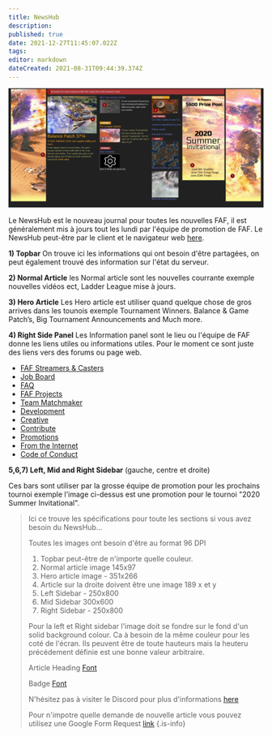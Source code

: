 ```yaml
---
title: NewsHub
description: 
published: true
date: 2021-12-27T11:45:07.022Z
tags: 
editor: markdown
dateCreated: 2021-08-31T09:44:39.374Z
---
```


![newshub.png](/newshub.png)

Le NewsHub est le nouveau journal pour toutes les nouvelles FAF, il est généralement mis à jours tout les lundi par l'équipe de promotion de FAF.
Le NewsHub peut-être par le client et le navigateur web [here](https://www.faforever.com/newshub).

**1) Topbar**
On trouve ici les informations qui ont besoin d'être partagées, on peut également trouvé des information sur l'état du serveur.

**2) Normal Article**
les Normal article sont les nouvelles courrante exemple nouvelles vidéos ect, Ladder League mise à jours.

**3) Hero Article**
Les Hero article est utiliser quand quelque chose de gros arrives dans les tounois exemple Tournament Winners.
Balance & Game Patch’s, Big Tournament Announcements and Much more.

**4) Right Side Panel**
Les Information panel sont le lieu ou l'équipe de FAF donne les liens utiles ou informations utiles.
Pour le moment ce sont juste des liens vers des forums ou page web.

- [FAF Streamers & Casters](/Casts&Livestreams)
- [Job Board](/Job-Board)
- [FAQ](https://forum.faforever.com/category/18/frequently-asked-questions)
- [FAF Projects](https://wikijs.faforever.com/en/Projects)
- [Team Matchmaker](/tmm)
- [Development](/Development)
- [Creative](/Creative)
- [Contribute](/Contribute)
- [Promotions](/Promotions)
- [From the Internet](/From-the-Internet)
- [Code of Conduct](/FAF-Code-of-Conduct)


**5,6,7) Left, Mid and Right Sidebar** (gauche, centre et droite)

Ces bars sont utiliser par la grosse équipe de promotion pour les prochains tournoi exemple l'image ci-dessus est une promotion pour le tournoi "2020 Summer Invitational".

>Ici ce trouve les spécifications pour toute les sections si vous avez besoin du NewsHub...
>
>Toutes les images ont besoin d'être au format 96 DPI
>
>1) Topbar peut-être de n'importe quelle couleur.
>2) Normal article image 145x97
>3) Hero article image - 351x266
>4) Article sur la droite doivent être une image 189 x et y
>5) Left Sidebar - 250x800
>6) Mid Sidebar 300x600
>7) Right Sidebar - 250x800
>
>Pour la  left et Right sidebar l'image doit se fondre sur le fond d'un solid background colour.
Ca à besoin de la même couleur pour les coté de l'écran. 
Ils peuvent être de toute hauteurs mais la heuteru précédement définie est une bonne valeur arbitraire.
>
>Article Heading [Font](https://fonts.google.com/specimen/Electrolize?query=electr)
>
>Badge [Font](https://fonts.google.com/specimen/Russo+One?query=russo)
>
>N'hésitez pas à visiter le Discord pour plus d'informations [here](https://discord.gg/CYztfPz)
>
>Pour n'impotre quelle demande de nouvelle article vous pouvez utilisez une Google Form Request [link](https://forms.gle/y9jyPLiWHr9ELXrk9)
{.is-info}